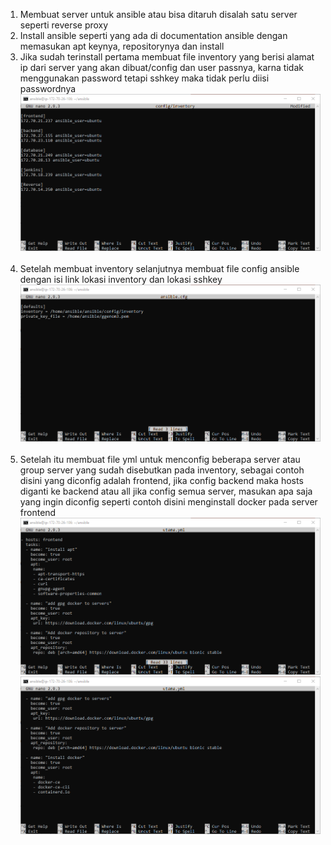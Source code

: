 1. Membuat server untuk ansible atau bisa ditaruh disalah satu server seperti reverse proxy<br>
2. Install ansible seperti yang ada di documentation ansible dengan memasukan apt keynya, repositorynya dan install<br>
3. Jika sudah terinstall pertama membuat file inventory yang berisi alamat ip dari server yang akan dibuat/config dan user passnya, karna tidak menggunakan password tetapi sshkey maka tidak perlu diisi passwordnya<br>
![1.4.png](https://github.com/GGenom3/DumbWaysDevOps/blob/main/TaskM4/Images/1.4.PNG)<br><br>
4. Setelah membuat inventory selanjutnya membuat file config ansible dengan isi link lokasi inventory dan lokasi sshkey<br>
![3.4.png](https://github.com/GGenom3/DumbWaysDevOps/blob/main/TaskM4/Images/2.4.PNG)<br><br>
5. Setelah itu membuat file yml untuk menconfig beberapa server atau group server yang sudah disebutkan pada inventory, sebagai contoh disini yang
diconfig adalah frontend, jika config backend maka hosts diganti ke backend atau all jika config semua server, masukan apa saja yang ingin diconfig seperti
contoh disini menginstall docker pada server frontend<br>
![3.4.png](https://github.com/GGenom3/DumbWaysDevOps/blob/main/TaskM4/Images/3.4.PNG)<br>
![4.4.png](https://github.com/GGenom3/DumbWaysDevOps/blob/main/TaskM4/Images/4.4.PNG)<br><br>